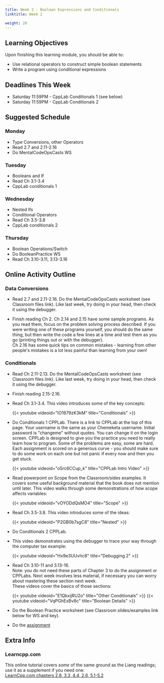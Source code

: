 ```yaml
---
title: Week 2 - Boolean Expressions and Conditionals
linktitle: Week 2

weight: 20
---
```


## Learning Objectives

Upon finishing this learning module, you should be able to:

* Use relational operators to construct simple boolean statements
* Write a program using conditional expressions

## Deadlines This Week

* Saturday 11:59PM - CppLab Conditionals 1 (see below)
* Saturday 11:59PM - CppLab Conditionals 2

## Suggested Schedule

### Monday

* Type Conversions, other Operators
* Read 2.7 and 2.11-2.16
* Do MentalCodeOpsCasts WS

### Tuesday

* Booleans and If
* Read Ch 3.1-3.4
* CppLab conditionals 1

### Wednesday

* Nested Ifs
* Conditional Operators
* Read Ch 3.5-3.8
* CppLab conditionals 2

### Thursday

* Boolean Operations/Switch
* Do BooleanPractice WS
* Read Ch 3.10-3.11, 3.13-3.16

## Online Activity Outline

### Data Conversions

* Read 2.7 and 2.11-2.16. Do the MentalCodeOpsCasts worksheet (see
  Classroom files link). Like last week, try doing in your head, then
  check it using the debugger.

* Finish reading Ch 2. Ch 2.14 and 2.15 have some sample programs. As
  you read them, focus on the problem solving process described. If
  you were writing one of these programs yourself, you should do the
  same thing, but then write the code a few lines at a time and test
  them as you go (printing things out or with the debugger).  
  Ch 2.16 has some quick tips on common mistakes - learning from other
  people's mistakes is a lot less painful than learning from your
  own\!

### Conditionals

* Read Ch 2.11-2.13. Do the MentalCodeOpsCasts worksheet (see
  Classroom files link). Like last week, try doing in your head, then
  check it using the debugger.

* Finish reading 2.15-2.16.

* Read Ch 3.1-3.4. This video introduces some of the key concepts:  

  {{< youtube videoid="lO1679zK3kM" title="Conditionals" >}}

* Do Conditionals 1 CPPLab. There is a link to CPPLab at the top of
  this page. Your username is the same as your Chemeketa username.
  Initial password is "changeme" without quotes. You can change it on
  the login screen. CPPLab is designed to give you the practice you
  need to really learn how to program. Some of the problems are easy,
  some are hard. Each assignment is scored on a generous curve - you
  should make sure to do some work on each one but not panic if every
  now and then you get stuck.

  {{< youtube videoid="o5rc6CCup_k" title="CPPLab Intro Video" >}}

* Read powerpoint on Scope from the Classroom/sides examples. It
  covers some useful background material that the book does not
  mention until later. This video walks through some demonstrations of
  how scope affects variables:  

  {{< youtube videoid="vOYODdQsMO4" title="Scope" >}}

* Read Ch 3.5-3.8. This video introduces some of the ideas:  

  {{< youtube videoid="P2GB0b7sgC8" title="Nested" >}}
    
* Do Conditionals 2 CPPLab.  

* This video demonstrates using the debugger to trace your way through
  the computer tax example:  

  {{< youtube videoid="Hx9e3UUvhc8" title="Debugging 2" >}}

* Read Ch 3.10-11 and 3.13-16.  
  <span class="red">Note: you do not need these parts of Chapter 3 to
  do the assignment or CPPLabs. Next week involves less material, if
  necessary you can worry about mastering these section next
  week.</span>  
  These videos cover the basics of those sections:  

  {{< youtube videoid="E1QkxijRU2o" title="Other Conditionals" >}}
  {{< youtube videoid="VqPGhExBv8c" title="Boolean Details" >}}
    
* Do the Boolean Practice worksheet (see Classroom slides/examples
  link below for WS and key).

* Do the [assignment](/assignments/cs161/distance/)

## Extra Info

### Learncpp.com

This online tutorial covers *some* of the same ground as the Liang
readings; use it as a supplement if you need one:  
[LearnCpp.com
chapters 2.8, 3.3, 4.4, 2.6, 5.1-5.2](http://www.learncpp.com/)  

